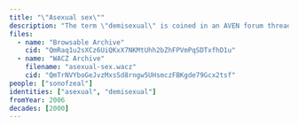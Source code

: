 ```yaml
---
title: "\"Asexual sex\""
description: "The term \"demisexual\" is coined in an AVEN forum thread"
files:
  - name: "Browsable Archive"
    cid: "QmRaq1u2sXCz6UiQKxX7NKMtUhh2bZhFPVmPqSDTxfhD1u"
  - name: "WACZ Archive"
    filename: "asexual-sex.wacz"
    cid: "QmTrNVYboGeJvzMxsSd8rngw5UHsmczFBKgde79Gcx2tsf"
people: ["sonofzeal"]
identities: ["asexual", "demisexual"]
fromYear: 2006
decades: [2000]
---
```

